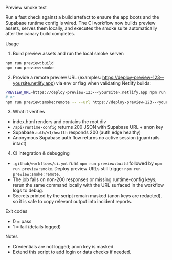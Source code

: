 Preview smoke test

Run a fast check against a build artefact to ensure the app boots and the Supabase runtime config is wired.
The CI workflow now builds preview assets, serves them locally, and executes the smoke suite automatically after the canary build completes.

Usage

1) Build preview assets and run the local smoke server:

```bash
npm run preview:build
npm run preview:smoke
```

2) Provide a remote preview URL (examples: https://deploy-preview-123--yoursite.netlify.app) via env or flag when validating Netlify builds:

```bash
PREVIEW_URL=https://deploy-preview-123--<yoursite>.netlify.app npm run preview:smoke:remote
# or
npm run preview:smoke:remote -- --url https://deploy-preview-123--<yoursite>.netlify.app
```

3) What it verifies
- index.html renders and contains the root div
- `/api/runtime-config` returns 200 JSON with Supabase URL + anon key
- Supabase `auth/v1/health` responds 200 (auth edge healthy)
- Anonymous Supabase auth flow returns no active session (guardrails intact)

4) CI integration & debugging
- `.github/workflows/ci.yml` runs `npm run preview:build` followed by `npm run preview:smoke`. Deploy preview URLs still trigger `npm run preview:smoke:remote`.
- The job fails on non-200 responses or missing runtime-config keys; rerun the same command locally with the URL surfaced in the workflow logs to debug.
- Secrets printed by the script remain masked (anon keys are redacted), so it is safe to copy relevant output into incident reports.

Exit codes
- 0 = pass
- 1 = fail (details logged)

Notes
- Credentials are not logged; anon key is masked.
- Extend this script to add login or data checks if needed.


